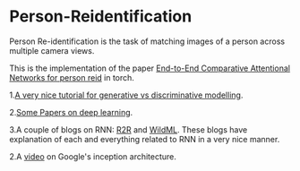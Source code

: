 # Person-Reidentification
Person Re-identification is the task of matching images of a person across multiple camera views.

This is the implementation of the paper [End-to-End Comparative Attentional Networks for person reid](http://ieeexplore.ieee.org/stamp/stamp.jsp?arnumber=7918589) in torch.

1.[A very nice tutorial for generative vs discriminative modelling](https://youtu.be/OWJ8xVGRyFA).

2.[Some Papers on deep learning](https://docs.google.com/spreadsheets/d/1-aXevK_YlhQo0qhQxabrOqgD4LHse7dsClfdWR2g5VU/edit#gid=0).

3.A couple of blogs on RNN:
[R2R](http://r2rt.com/written-memories-understanding-deriving-and-extending-the-lstm.html#fn3) and [WildML](http://www.wildml.com/2015/09/recurrent-neural-networks-tutorial-part-1-introduction-to-rnns/). These blogs have explanation of each and everything related to RNN in a very nice manner.

2.A [video](https://www.youtube.com/watch?v=VxhSouuSZDY) on Google's inception architecture.

